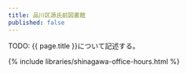 ```yaml
---
title: 品川区源氏前図書館
published: false
---
```


TODO: {{ page.title }}について記述する。

{% include libraries/shinagawa-office-hours.html %}
